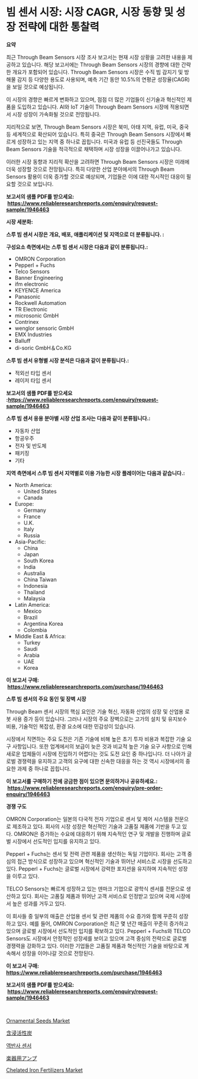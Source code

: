 <p><h1>빔 센서 시장: 시장 CAGR, 시장 동향 및 성장 전략에 대한 통찰력</h1></p><p><strong>요약</strong></p>
<p><p>최근 Through Beam Sensors 시장 조사 보고서는 현재 시장 상황을 고려한 내용을 제공하고 있습니다. 해당 보고서에는 Through Beam Sensors 시장의 경향에 대한 간략한 개요가 포함되어 있습니다. Through Beam Sensors 시장은 수직 빔 감지기 및 방해물 감지 등 다양한 용도로 사용되며, 예측 기간 동안 10.5%의 연평균 성장율(CAGR)을 보일 것으로 예상됩니다.</p><p>이 시장의 경향은 빠르게 변화하고 있으며, 점점 더 많은 기업들이 신기술과 혁신적인 제품을 도입하고 있습니다. AI와 IoT 기술이 Through Beam Sensors 시장에 적용되면서 시장 성장이 가속화될 것으로 전망됩니다.</p><p>지리적으로 보면, Through Beam Sensors 시장은 북미, 아태 지역, 유럽, 미국, 중국 등 세계적으로 확산되어 있습니다. 특히 중국은 Through Beam Sensors 시장에서 빠르게 성장하고 있는 지역 중 하나로 꼽힙니다. 미국과 유럽 등 선진국들도 Through Beam Sensors 기술을 적극적으로 채택하며 시장 성장을 이끌어나가고 있습니다.</p><p>이러한 시장 동향과 지리적 확산을 고려하면 Through Beam Sensors 시장은 미래에 더욱 성장할 것으로 전망됩니다. 특히 다양한 산업 분야에서의 Through Beam Sensors 활용이 더욱 증가할 것으로 예상되며, 기업들은 이에 대한 적시적인 대응이 필요할 것으로 보입니다.</p></p>
<p><strong>보고서의 샘플 PDF를 받으세요: &nbsp;<a href="https://www.reliableresearchreports.com/enquiry/request-sample/1946463">https://www.reliableresearchreports.com/enquiry/request-sample/1946463</a></strong></p>
<p><strong>시장 세분화:</strong></p>
<p><strong> 스루 빔 센서 시장은 개요, 배포, 애플리케이션 및 지역으로 더 분류됩니다. :</strong></p>
<p><strong>구성요소 측면에서는 스루 빔 센서 시장은 다음과 같이 분류됩니다.:</strong></p>
<p><ul><li>OMRON Corporation</li><li>Pepperl + Fuchs</li><li>Telco Sensors</li><li>Banner Engineering</li><li>ifm electronic</li><li>KEYENCE America</li><li>Panasonic</li><li>Rockwell Automation</li><li>TR Electronic</li><li>microsonic GmbH</li><li>Contrinex</li><li>wenglor sensoric GmbH</li><li>EMX Industries</li><li>Balluff</li><li>di-soric GmbH＆Co.KG</li></ul></p>
<p><strong> 스루 빔 센서 유형별 시장 분석은 다음과 같이 분류됩니다.:</strong></p>
<p><ul><li>적외선 타입 센서</li><li>레이저 타입 센서</li></ul></p>
<p><strong>보고서의 샘플 PDF를 받으세요 :<a href="https://www.reliableresearchreports.com/enquiry/request-sample/1946463">https://www.reliableresearchreports.com/enquiry/request-sample/1946463</a></strong></p>
<p><strong> 스루 빔 센서 응용 분야별 시장 산업 조사는 다음과 같이 분류됩니다.:</strong></p>
<p><ul><li>자동차 산업</li><li>항공우주</li><li>전자 및 반도체</li><li>패키징</li><li>기타</li></ul></p>
<p><strong>지역 측면에서 스루 빔 센서 지역별로 이용 가능한 시장 플레이어는 다음과 같습니다.:</strong></p>
<p><ul>
    <li>
        North America:
        <ul>
            <li>United States</li>
            <li>Canada</li>
        </ul>
    </li>
    <li>
        Europe:
        <ul>
            <li>Germany</li>
            <li>France</li>
            <li>U.K.</li>
            <li>Italy</li>
            <li>Russia</li>
        </ul>
    </li>
    <li>
        Asia-Pacific:
        <ul>
            <li>China</li>
            <li>Japan</li>
            <li>South Korea</li>
            <li>India</li>
            <li>Australia</li>
            <li>China Taiwan</li>
            <li>Indonesia</li>
            <li>Thailand</li>
            <li>Malaysia</li>
        </ul>
    </li>
    <li>
        Latin America:
        <ul>
            <li>Mexico</li>
            <li>Brazil</li>
            <li>Argentina Korea</li>
            <li>Colombia</li>
        </ul>
    </li>
    <li>
        Middle East & Africa:
        <ul>
            <li>Turkey</li>
            <li>Saudi</li>
            <li>Arabia</li>
            <li>UAE</li>
            <li>Korea</li>
        </ul>
    </li>
    </ul></p>
<p><strong>이 보고서 구매: &nbsp;<a href="https://www.reliableresearchreports.com/purchase/1946463">https://www.reliableresearchreports.com/purchase/1946463</a></strong></p>
<p><strong>스루 빔 센서의 주요 동인 및 장벽 시장</strong></p>
<p><p>Through Beam 센서 시장의 핵심 요인은 기술 혁신, 자동화 산업의 성장 및 산업용 로봇 사용 증가 등이 있습니다. 그러나 시장의 주요 장벽으로는 고가의 설치 및 유지보수 비용, 기술적인 복잡성, 환경 요소에 대한 민감성이 있습니다.</p><p>시장에서 직면하는 주요 도전은 기존 기술에 비해 높은 초기 투자 비용과 복잡한 기술 요구 사항입니다. 또한 업계에서의 보급이 늦은 것과 비교적 높은 기술 요구 사항으로 인해 새로운 업체들이 시장에 진입하기 어렵다는 것도 도전 요인 중 하나입니다. 더 나아가 글로벌 경쟁력을 유지하고 고객의 요구에 대한 신속한 대응을 하는 것 역시 시장에서의 중요한 과제 중 하나로 꼽힙니다.</p></p>
<p><strong>이 보고서를 구매하기 전에 궁금한 점이 있으면 문의하거나 공유하세요.: &nbsp;<a href="https://www.reliableresearchreports.com/enquiry/pre-order-enquiry/1946463">https://www.reliableresearchreports.com/enquiry/pre-order-enquiry/1946463</a></strong></p>
<p><strong>경쟁 구도</strong></p>
<p><p>OMRON Corporation는 일본의 다국적 전자 기업으로 센서 및 제어 시스템을 전문으로 제조하고 있다. 회사의 시장 성장은 혁신적인 기술과 고품질 제품에 기반을 두고 있다. OMRON은 증가하는 수요에 대응하기 위해 지속적인 연구 및 개발을 진행하며 글로벌 시장에서 선도적인 입지를 유지하고 있다.</p><p>Pepperl + Fuchs는 센서 및 전력 관련 제품을 생산하는 독일 기업이다. 회사는 고객 중심의 접근 방식으로 성장하고 있으며 혁신적인 기술과 뛰어난 서비스로 시장을 선도하고 있다. Pepperl + Fuchs는 글로벌 시장에서 강력한 포지션을 유지하며 지속적인 성장을 이루고 있다.</p><p>TELCO Sensors는 빠르게 성장하고 있는 덴마크 기업으로 광학식 센서를 전문으로 생산하고 있다. 회사는 고품질 제품과 뛰어난 고객 서비스로 인정받고 있으며 국제 시장에서 높은 성과를 거두고 있다.</p><p>이 회사들 중 일부의 매출은 산업용 센서 및 관련 제품의 수요 증가와 함께 꾸준히 성장하고 있다. 예를 들어, OMRON Corporation은 최근 몇 년간 매출이 꾸준히 증가하고 있으며 글로벌 시장에서 선도적인 입지를 확보하고 있다. Pepperl + Fuchs와 TELCO Sensors도 시장에서 안정적인 성장세를 보이고 있으며 고객 중심의 전략으로 글로벌 경쟁력을 강화하고 있다. 이러한 기업들은 고품질 제품과 혁신적인 기술을 바탕으로 계속해서 성장을 이어나갈 것으로 전망된다.</p></p>
<p><strong>이 보고서 구매: &nbsp; <a href="https://www.reliableresearchreports.com/purchase/1946463">https://www.reliableresearchreports.com/purchase/1946463</a></strong></p>
<p><strong>보고서의 샘플 PDF를 받으세요: &nbsp;<a href="https://www.reliableresearchreports.com/enquiry/request-sample/1946463">https://www.reliableresearchreports.com/enquiry/request-sample/1946463</a></strong><strong></strong></p>
<p>&nbsp;</p>
<p><p><a href="https://issuu.com/reportprime-2/docs/ornamental-seeds-market-size-2030.pptx">Ornamental Seeds Market</a></p><p><a href="https://medium.com/@vivakuvalis2005/%E6%B4%BB%E6%80%A7%E7%82%AD%E5%B8%82%E5%A0%B4%E3%81%AB%E3%81%8A%E3%81%84%E3%81%A6-%E5%B8%82%E5%A0%B4%E3%82%B7%E3%82%A7%E3%82%A2-%E5%B8%82%E5%A0%B4%E3%83%88%E3%83%AC%E3%83%B3%E3%83%89-%E5%B8%82%E5%A0%B4%E6%88%90%E9%95%B7%E3%81%AB%E9%96%A2%E3%81%99%E3%82%8B%E6%83%85%E5%A0%B1%E3%82%92%E6%8F%90%E4%BE%9B%E3%81%97%E3%81%A6%E3%81%84%E3%81%BE%E3%81%99-5ecb7a047b58">含浸活性炭</a></p><p><a href="https://github.com/TobyKub4685/Market-Research-Report-List-1/blob/main/50182087628.md">역반사 센서</a></p><p><a href="https://medium.com/@charm854/%E6%A5%BD%E5%99%A8%E3%82%A2%E3%83%B3%E3%83%97%E5%B8%82%E5%A0%B4%E5%88%86%E6%9E%90-%E3%81%9D%E3%81%AEcagr-%E5%B8%82%E5%A0%B4%E3%82%BB%E3%82%B0%E3%83%A1%E3%83%B3%E3%83%86%E3%83%BC%E3%82%B7%E3%83%A7%E3%83%B3-%E3%81%8A%E3%82%88%E3%81%B3%E3%82%B0%E3%83%AD%E3%83%BC%E3%83%90%E3%83%AB%E7%94%A3%E6%A5%AD%E6%A6%82%E8%A6%81-4bc9dbf6db47">楽器用アンプ</a></p><p><a href="https://issuu.com/reportprime-2/docs/chelated-iron-fertilizers-market-size-2030.pptx">Chelated Iron Fertilizers Market</a></p></p>